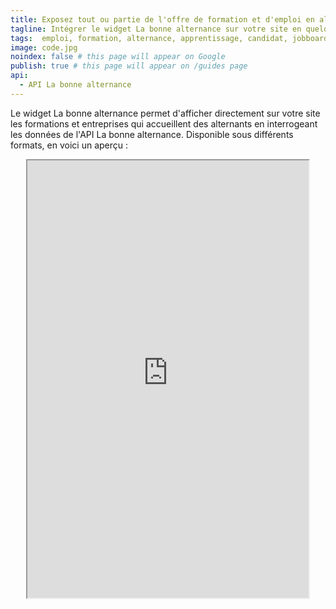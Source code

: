 ```yaml
---
title: Exposez tout ou partie de l'offre de formation et d'emploi en alternance
tagline: Intégrer le widget La bonne alternance sur votre site en quelques minutes.
tags:  emploi, formation, alternance, apprentissage, candidat, jobboard, widget
image: code.jpg
noindex: false # this page will appear on Google
publish: true # this page will appear on /guides page
api:
  - API La bonne alternance
---
```


Le widget La bonne alternance permet d'afficher directement sur votre site les formations et entreprises qui accueillent des alternants en interrogeant les données de <External href="/les-api/api-la-bonne-alternance">l'API La bonne alternance</External>.
Disponible sous différents formats, en voici un aperçu :

<iframe style="height: 700px; width: 450px;max-width: 100%;margin: auto;display: block;" src="https://labonnealternance.apprentissage.beta.gouv.fr/recherche-apprentissage?radius=60&romes=F1702,F1705,F1701&scope=all&lat=47&lon=2.2&caller=ID_service_appelant_labonnealternance&return_uri=/&return_logo_url=https://api.gouv.fr/images/api-logo/dinum.png" />

## Comment intégrer le widget ?

Utilisez le code suivant au sein d’une balise HTML, en remplaçant les valeurs des paramètres comme indiqué ci-dessous :

```
<iframe style="height: 660px; width: 360px;max-width: 100%;margin: auto;display: block;" src="https://labonnealternance.apprentissage.beta.gouv.fr/{perimetre}?radius={rayon}&romes={romes}&scope=all&lat={latitude}&lon={longitude}&caller={caller}&return_uri=/&return_logo_url={return_logo_url}" />
```
- **perimètre (obligatoire)** : remplacer _{perimetre}_ par _recherche-apprentissage_ pour récupérer les formations et opportunités d’emploi en alternance  
Remplacer _{perimetre}_ par _recherche-emploi_ pour récupérer uniquement les opportunités d’emploi en alternance  
Remplacer _{perimetre}_ par _recherche-apprentissage-formation_ pour récupérer uniquement les formations en apprentissage
- **caller (obligatoire) **: le nom de votre établissement (ex : _Parcoursup_, _1jeune1solution_, …)
- **radius (facultatif)** : Rayon de recherche autour du lieu en km. Sa valeur par défaut est 30. Si elle vous convient, vous pouvez supprimer la partie suivante de l’exemple _radius={rayon}&_. Si vous souhaitez instaurer une autre valeur, remplacez _{rayon}_ par une des 4 valeurs suivantes : _10 | 30 | 60 | 100_.
- **romes (facultatif)**
Métier(s) sur le(s)quel(s) vous souhaitez restreindre la recherche. Si vous ne souhaitez pas restreindre la liste des métiers, vous pouvez supprimer la partie suivante de l’exemple _&romes={romes}_. Si vous souhaitez instaurer une autre valeur, remplacez _{romes}_ par une liste de maximum 20 codes romes séparés par des virgules. Exemple : _A1021 | F1065,F1066,F1067_
- **lat (facultatif)**
Latitude géographique en degrés décimaux (float). Sa valeur par défaut est _null_
- **lon (facultatif)**
Longitude géographique en degrés décimaux (float). Sa valeur par défaut est _null_
- **return_uri (facultatif)**
L'uri de retour qui sera notifiée au site appelant. Sa valeur par défaut est _/_
- **return_logo_url (facultatif)**
L'url du logo du site vers lequel l'utilisateur revient en cliquant sur le bouton de retour. Sa valeur par défaut correspond au logo du site La bonne alternance. Exemple de valeur : _https://api.gouv.fr/images/api-logo/dinum.png_

Vous pouvez utilisez l’outil suivant pour tester les différentes versions possibles du widget :

<Button href="https://labonnealternance.apprentissage.beta.gouv.fr/test-widget">Tester le widget</Button>

### Bouton de retour

Cliquer sur le logo en haut du formulaire ou d’une liste de résultat permet de signaler à la page appelante une instruction de changement de page.

Si vous ne codez rien cette fonctionnalité n’a pas d’effet.

Pour bénéficier du bouton de retour vous devez ajouter un listener pour l'API postMessage de javascript et coder l’action de navigation :

```
window.addEventListener('message',function(e){
/*Remplacer par votre code pour gérer la navigation vers la page de votre site correspondante aux paramètres transmis par Labonnealternance dans le message*/

console.log("Type du message goToPage ", e.data.type);
console.log("URI de la page de redirection ", e.data.page);
});
```
